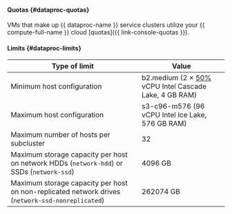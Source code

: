 #### Quotas {#dataproc-quotas}

VMs that make up {{ dataproc-name }} service clusters utilize your {{ compute-full-name }} cloud [quotas]({{ link-console-quotas }}).

#### Limits {#dataproc-limits}

| Type of limit | Value |
--- | ---
| Minimum host configuration | b2.medium (2 × [50%](../../compute/concepts/performance-levels.md) vCPU Intel Cascade Lake, 4 GB RAM) |
| Maximum host configuration | s3-c96-m576 (96 vCPU Intel Ice Lake, 576 GB RAM) |
| Maximum number of hosts per subcluster | 32 |
| Maximum storage capacity per host on network HDDs (`network-hdd`) or SSDs (`network-ssd`) | 4096 GB |
| Maximum storage capacity per host on non-replicated network drives (`network-ssd-nonreplicated`) | 262074 GB |